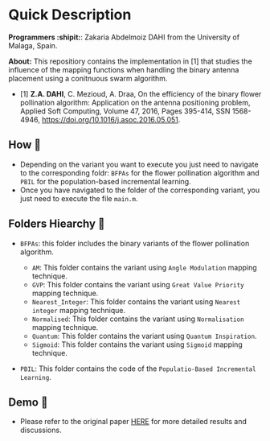 # Quick Description

**Programmers :shipit:**: Zakaria Abdelmoiz DAHI from the University of Malaga, Spain. 

**About:** This repositiory contains the implementation in [1] that studies the influence of the mapping functions when handling the binary antenna placement using a conitnuous swarm algorithm.

- [1] **Z.A. DAHI**, C. Mezioud, A. Draa, On the efficiency of the binary flower pollination algorithm: Application on the antenna positioning problem, Applied Soft  Computing, Volume 47, 2016, Pages 395-414, SSN 1568-4946, https://doi.org/10.1016/j.asoc.2016.05.051.

## **How :green_book:** 

- Depending on the variant you want to execute you just need to navigate to the corresponding foldr: `BFPAs` for the flower pollination algorithm and `PBIL` for the population-based incremental learning.
- Once you have navigated to the folder of the corresponding variant, you just need to execute the file `main.m`.


## **Folders Hiearchy :open_file_folder:**
    
- `BFPAs`:  this folder includes the binary variants of the flower pollination algorithm.

    - `AM`: This folder contains the variant using `Angle Modulation` mapping technique.
    - `GVP`: This folder contains the variant using `Great Value Priority` mapping technique.
    - `Nearest_Integer`: This folder contains the variant using `Nearest integer` mapping technique.
    - `Normalised`: This folder contains the variant using `Normalisation` mapping technique.
    - `Quantum`: This folder contains the variant using `Quantum Inspiration`.
    - `Sigmoid`: This folder contains the variant using `Sigmoid` mapping technique.
- `PBIL`: This folder contains the code of the `Populatio-Based Incremental Learning`.    
        
## **Demo :movie_camera:**
    
- Please refer to the original paper [HERE](https://www.sciencedirect.com/science/article/pii/S1568494616302617) for more detailed results and discussions.
